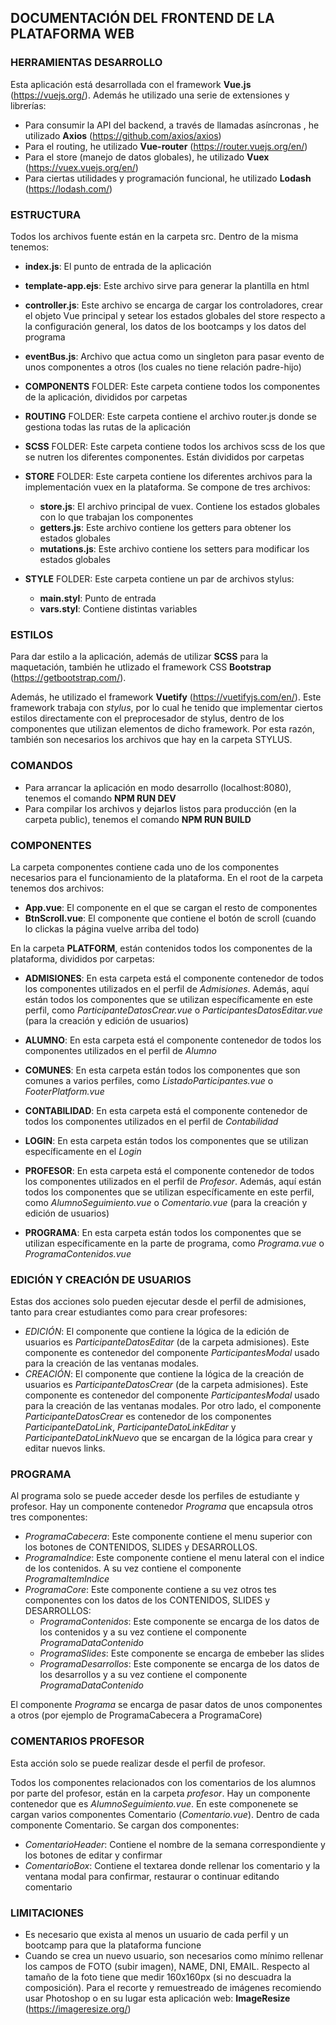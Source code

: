 ## DOCUMENTACIÓN DEL FRONTEND DE LA PLATAFORMA WEB

### HERRAMIENTAS DESARROLLO

Esta aplicación está desarrollada con el framework **Vue.js** (https://vuejs.org/). Además he utilizado una serie de extensiones y librerías:
* Para consumir la API del backend, a través de llamadas asíncronas , he utilizado **Axios** (https://github.com/axios/axios)
* Para el routing, he utilizado **Vue-router** (https://router.vuejs.org/en/)
* Para el store (manejo de datos globales), he utilizado **Vuex** (https://vuex.vuejs.org/en/)
* Para ciertas utilidades y programación funcional, he utilizado **Lodash** (https://lodash.com/)

### ESTRUCTURA

Todos los archivos fuente están en la carpeta src. Dentro de la misma tenemos:

* **index.js**: El punto de entrada de la aplicación

* **template-app.ejs**: Este archivo sirve para generar la plantilla en html

* **controller.js**: Este archivo se encarga de cargar los controladores, crear el objeto Vue principal y setear los estados globales del store respecto a la configuración general, los datos de los bootcamps y los datos del programa

* **eventBus.js**: Archivo que actua como un singleton para pasar evento de unos componentes a otros (los cuales no tiene relación padre-hijo)

* **COMPONENTS** FOLDER: Este carpeta contiene todos los componentes de la aplicación, divididos por carpetas
    
* **ROUTING** FOLDER: Este carpeta contiene el archivo router.js donde se gestiona todas las rutas de la aplicación

* **SCSS** FOLDER: Este carpeta contiene todos los archivos scss de los que se nutren los diferentes componentes. Están divididos por carpetas

* **STORE** FOLDER: Este carpeta contiene los diferentes archivos para la implementación vuex en la plataforma. Se compone de tres archivos:
    * **store.js**: El archivo principal de vuex. Contiene los estados globales con lo que trabajan los componentes
    * **getters.js**: Este archivo contiene los getters para obtener los estados globales
    * **mutations.js**: Este archivo contiene los setters para modificar los estados globales

* **STYLE** FOLDER: Este carpeta contiene un par de archivos stylus:
    * **main.styl**: Punto de entrada
    * **vars.styl**: Contiene distintas variables 

### ESTILOS

Para dar estilo a la aplicación, además de utilizar **SCSS** para la maquetación, también he utlizado el framework CSS **Bootstrap** (https://getbootstrap.com/).

Además, he utilizado el framework **Vuetify** (https://vuetifyjs.com/en/). Este framework trabaja con *stylus*, por lo cual he tenido que implementar ciertos estilos directamente con el preprocesador de stylus, dentro de los componentes que utilizan elementos de dicho framework. Por esta razón, también son necesarios los archivos que hay en la carpeta STYLUS.

### COMANDOS

* Para arrancar la aplicación en modo desarrollo (localhost:8080), tenemos el comando **NPM RUN DEV**
* Para compilar los archivos y dejarlos listos para producción (en la carpeta public), tenemos el comando **NPM RUN BUILD**

### COMPONENTES

La carpeta componentes contiene cada uno de los componentes necesarios para el funcionamiento de la plataforma. En el root de la carpeta tenemos dos archivos:

* **App.vue**: El componente en el que se cargan el resto de componentes
* **BtnScroll.vue**: El componente que contiene el botón de scroll (cuando lo clickas la página vuelve arriba del todo)

En la carpeta **PLATFORM**, están contenidos todos los componentes de la plataforma, divididos por carpetas:

* **ADMISIONES**: En esta carpeta está el componente contenedor de todos los componentes utilizados en el perfil de *Admisiones*. Además, aquí están todos los componentes que se utilizan específicamente en este perfil, como *ParticipanteDatosCrear.vue* o *ParticipantesDatosEditar.vue* (para la creación y edición de usuarios)

* **ALUMNO**: En esta carpeta está el componente contenedor de todos los componentes utilizados en el perfil de *Alumno*

* **COMUNES**: En esta carpeta están todos los componentes que son comunes a varios perfiles, como *ListadoParticipantes.vue* o *FooterPlatform.vue* 

* **CONTABILIDAD**: En esta carpeta está el componente contenedor de todos los componentes utilizados en el perfil de *Contabilidad*

* **LOGIN**: En esta carpeta están todos los componentes que se utilizan específicamente en el *Login*

* **PROFESOR**: En esta carpeta está el componente contenedor de todos los componentes utilizados en el perfil de *Profesor*. Además, aquí están todos los componentes que se utilizan específicamente en este perfil, como *AlumnoSeguimiento.vue* o *Comentario.vue* (para la creación y edición de usuarios)

* **PROGRAMA**: En esta carpeta están todos los componentes que se utilizan específicamente en la parte de programa, como *Programa.vue* o *ProgramaContenidos.vue*

### EDICIÓN Y CREACIÓN DE USUARIOS

Estas dos acciones solo pueden ejecutar desde el perfil de admisiones, tanto para crear estudiantes como para crear profesores:

* *EDICIÓN*: El componente que contiene la lógica de la edición de usuarios es *ParticipanteDatosEditar* (de la carpeta admisiones). Este componente es contenedor del componente *ParticipantesModal* usado para la creación de las ventanas modales.
* *CREACIÓN*: El componente que contiene la lógica de la creación de usuarios es *ParticipanteDatosCrear* (de la carpeta admisiones). Este componente es contenedor del componente *ParticipantesModal* usado para la creación de las ventanas modales. Por otro lado, el componente *ParticipanteDatosCrear* es contenedor de los componentes *ParticipanteDatoLink*, *ParticipanteDatoLinkEditar* y *ParticipanteDatoLinkNuevo* que se encargan de la lógica para crear y editar nuevos links.

### PROGRAMA

Al programa solo se puede acceder desde los perfiles de estudiante y profesor. Hay un componente contenedor *Programa* que encapsula otros tres componentes:

* *ProgramaCabecera*: Este componente contiene el menu superior con los botones de CONTENIDOS, SLIDES y DESARROLLOS.
* *ProgramaIndice*: Este componente contiene el menu lateral con el indice de los contenidos. A su vez contiene el componente *ProgramaItemIndice*
* *ProgramaCore*: Este componente contiene a su vez otros tes componentes con los datos de los CONTENIDOS, SLIDES y DESARROLLOS:
    * *ProgramaContenidos*: Este componente se encarga de los datos de los contenidos y a su vez contiene el componente *ProgramaDataContenido*
    * *ProgramaSlides*: Este componente se encarga de embeber las slides
    * *ProgramaDesarrollos*: Este componente se encarga de los datos de los desarrollos y a su vez contiene el componente *ProgramaDataContenido*

El componente *Programa* se encarga de pasar datos de unos componentes a otros (por ejemplo de ProgramaCabecera a ProgramaCore)

### COMENTARIOS PROFESOR

Esta acción solo se puede realizar desde el perfil de profesor.

Todos los componentes relacionados con los comentarios de los alumnos por parte del profesor, están en la carpeta *profesor*. Hay un componente contenedor que es *AlumnoSeguimiento.vue*. En este componenete se cargan varios componentes Comentario (*Comentario.vue*). Dentro de cada componente Comentario. Se cargan dos componentes:

* *ComentarioHeader*: Contiene el nombre de la semana correspondiente y los botones de editar y confirmar
* *ComentarioBox*: Contiene el textarea donde rellenar los comentario y la ventana modal para confirmar, restaurar o continuar editando comentario

### LIMITACIONES

* Es necesario que exista al menos un usuario de cada perfil y un bootcamp para que la plataforma funcione
* Cuando se crea un nuevo usuario, son necesarios como mínimo rellenar los campos de FOTO (subir imagen), NAME, DNI, EMAIL. Respecto al tamaño de la foto tiene que medir 160x160px (si no descuadra la composición). Para el recorte y remuestreado de imágenes recomiendo usar Photoshop o en su lugar esta aplicación web: **ImageResize** (https://imageresize.org/)